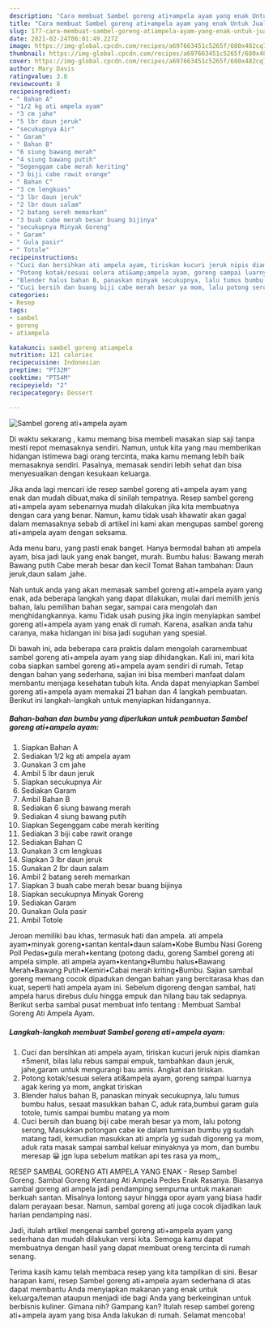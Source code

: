 ```yaml
---
description: "Cara membuat Sambel goreng ati+ampela ayam yang enak Untuk Jualan"
title: "Cara membuat Sambel goreng ati+ampela ayam yang enak Untuk Jualan"
slug: 177-cara-membuat-sambel-goreng-atiampela-ayam-yang-enak-untuk-jualan
date: 2021-02-24T06:01:49.227Z
image: https://img-global.cpcdn.com/recipes/a697663451c5265f/680x482cq70/sambel-goreng-atiampela-ayam-foto-resep-utama.jpg
thumbnail: https://img-global.cpcdn.com/recipes/a697663451c5265f/680x482cq70/sambel-goreng-atiampela-ayam-foto-resep-utama.jpg
cover: https://img-global.cpcdn.com/recipes/a697663451c5265f/680x482cq70/sambel-goreng-atiampela-ayam-foto-resep-utama.jpg
author: Mary Davis
ratingvalue: 3.8
reviewcount: 8
recipeingredient:
- " Bahan A"
- "1/2 kg ati ampela ayam"
- "3 cm jahe"
- "5 lbr daun jeruk"
- "secukupnya Air"
- " Garam"
- " Bahan B"
- "6 siung bawang merah"
- "4 siung bawang putih"
- "Segenggam cabe merah keriting"
- "3 biji cabe rawit orange"
- " Bahan C"
- "3 cm lengkuas"
- "3 lbr daun jeruk"
- "2 lbr daun salam"
- "2 batang sereh memarkan"
- "3 buah cabe merah besar buang bijinya"
- "secukupnya Minyak Goreng"
- " Garam"
- " Gula pasir"
- " Totole"
recipeinstructions:
- "Cuci dan bersihkan ati ampela ayam, tiriskan kucuri jeruk nipis diamkan ±5menit, bilas lalu rebus sampai empuk, tambahkan daun jeruk, jahe,garam untuk mengurangi bau amis. Angkat dan tiriskan."
- "Potong kotak/sesuai selera ati&amp;ampela ayam, goreng sampai luarnya agak kering ya mom, angkat tiriskan"
- "Blender halus bahan B, panaskan minyak secukupnya, lalu tumus bumbu halus, sesaat masukkan bahan C, aduk rata,bumbui garam gula totole, tumis sampai bumbu matang ya mom"
- "Cuci bersih dan buang biji cabe merah besar ya mom, lalu potong serong, Masukkan potongan cabe ke dalam tumisan bumbu yg sudah matang tadi, kemudian masukkan ati amprla yg sudah digoreng ya mom, aduk rata masak sampai sambal keluar minyaknya ya mom, dan bumbu meresap 😀 jgn lupa sebelum matikan api tes rasa ya mom,,"
categories:
- Resep
tags:
- sambel
- goreng
- atiampela

katakunci: sambel goreng atiampela 
nutrition: 121 calories
recipecuisine: Indonesian
preptime: "PT32M"
cooktime: "PT54M"
recipeyield: "2"
recipecategory: Dessert

---
```



![Sambel goreng ati+ampela ayam](https://img-global.cpcdn.com/recipes/a697663451c5265f/680x482cq70/sambel-goreng-atiampela-ayam-foto-resep-utama.jpg)

Di waktu  sekarang , kamu memang bisa membeli masakan siap saji tanpa mesti repot memasaknya sendiri. Namun, untuk kita yang mau memberikan hidangan istimewa bagi orang tercinta, maka kamu memang lebih baik memasaknya sendiri. Pasalnya, memasak sendiri lebih sehat dan bisa menyesuaikan dengan kesukaan keluarga.

Jika anda lagi mencari ide resep sambel goreng ati+ampela ayam yang enak dan mudah dibuat,maka di sinilah tempatnya. Resep sambel goreng ati+ampela ayam  sebenarnya mudah dilakukan jika kita membuatnya dengan cara yang benar. Namun, kamu tidak usah khawatir akan gagal dalam memasaknya 
sebab di artikel ini kami akan mengupas sambel goreng ati+ampela ayam dengan seksama.  

Ada menu baru, yang pasti enak banget. Hanya bermodal bahan ati ampela ayam, bisa jadi lauk yang enak banget, murah. Bumbu halus: Bawang merah Bawang putih Cabe merah besar dan kecil Tomat Bahan tambahan: Daun jeruk,daun salam ,jahe.

Nah untuk anda yang akan memasak sambel goreng ati+ampela ayam yang enak, ada beberapa langkah yang dapat dilakukan, mulai dari memilih jenis bahan, lalu pemilihan bahan segar, sampai cara mengolah dan menghidangkannya. kamu Tidak usah pusing jika ingin menyiapkan sambel goreng ati+ampela ayam yang enak di rumah. Karena, asalkan anda  tahu caranya, maka hidangan ini bisa jadi suguhan yang spesial.

Di bawah ini, ada beberapa cara praktis  dalam mengolah caramembuat sambel goreng ati+ampela ayam yang siap dihidangkan. Kali ini, mari kita coba siapkan sambel goreng ati+ampela ayam sendiri di rumah. Tetap dengan bahan yang sederhana, sajian ini bisa memberi manfaat dalam membantu menjaga kesehatan tubuh kita. Anda dapat menyiapkan Sambel goreng ati+ampela ayam memakai 21 bahan dan 4 langkah pembuatan. Berikut ini langkah-langkah untuk menyiapkan hidangannya.

<!--inarticleads1-->

##### Bahan-bahan dan bumbu yang diperlukan untuk pembuatan Sambel goreng ati+ampela ayam:

1. Siapkan  Bahan A
1. Sediakan 1/2 kg ati ampela ayam
1. Gunakan 3 cm jahe
1. Ambil 5 lbr daun jeruk
1. Siapkan secukupnya Air
1. Sediakan  Garam
1. Ambil  Bahan B
1. Sediakan 6 siung bawang merah
1. Sediakan 4 siung bawang putih
1. Siapkan Segenggam cabe merah keriting
1. Sediakan 3 biji cabe rawit orange
1. Sediakan  Bahan C
1. Gunakan 3 cm lengkuas
1. Siapkan 3 lbr daun jeruk
1. Gunakan 2 lbr daun salam
1. Ambil 2 batang sereh memarkan
1. Siapkan 3 buah cabe merah besar buang bijinya
1. Siapkan secukupnya Minyak Goreng
1. Sediakan  Garam
1. Gunakan  Gula pasir
1. Ambil  Totole


Jeroan memiliki bau khas, termasuk hati dan ampela. ati ampela ayam•minyak goreng•santan kental•daun salam•Kobe Bumbu Nasi Goreng Poll Pedas•gula merah•kentang (potong dadu, goreng Sambel goreng ati ampela simple. ati ampela ayam•kentang•Bumbu halus•Bawang Merah•Bawang Putih•Kemiri•Cabai merah kriting•Bumbu. Sajian sambal goreng memang cocok dipadukan dengan bahan yang bercitarasa khas dan kuat, seperti hati ampela ayam ini. Sebelum digoreng dengan sambal, hati ampela harus direbus dulu hingga empuk dan hilang bau tak sedapnya. Berikut serba sambal pusat membuat info tentang : Membuat Sambal Goreng Ati Ampela Ayam. 

<!--inarticleads2-->

##### Langkah-langkah membuat Sambel goreng ati+ampela ayam:

1. Cuci dan bersihkan ati ampela ayam, tiriskan kucuri jeruk nipis diamkan ±5menit, bilas lalu rebus sampai empuk, tambahkan daun jeruk, jahe,garam untuk mengurangi bau amis. Angkat dan tiriskan.
1. Potong kotak/sesuai selera ati&amp;ampela ayam, goreng sampai luarnya agak kering ya mom, angkat tiriskan
1. Blender halus bahan B, panaskan minyak secukupnya, lalu tumus bumbu halus, sesaat masukkan bahan C, aduk rata,bumbui garam gula totole, tumis sampai bumbu matang ya mom
1. Cuci bersih dan buang biji cabe merah besar ya mom, lalu potong serong, Masukkan potongan cabe ke dalam tumisan bumbu yg sudah matang tadi, kemudian masukkan ati amprla yg sudah digoreng ya mom, aduk rata masak sampai sambal keluar minyaknya ya mom, dan bumbu meresap 😀 jgn lupa sebelum matikan api tes rasa ya mom,,


RESEP SAMBAL GORENG ATI AMPELA YANG ENAK - Resep Sambel Goreng. Sambal Goreng Kentang Ati Ampela Pedes Enak Rasanya. Biasanya sambal goreng ati ampela jadi pendamping sempurna untuk makanan berkuah santan. Misalnya lontong sayur hingga opor ayam yang biasa hadir dalam perayaan besar. Namun, sambal goreng ati juga cocok dijadikan lauk harian pendamping nasi. 

Jadi, itulah artikel mengenai  sambel goreng ati+ampela ayam  yang sederhana dan mudah dilakukan versi kita. Semoga kamu dapat membuatnya dengan hasil yang dapat membuat oreng tercinta di rumah senang. 

Terima kasih kamu telah membaca resep yang kita tampilkan di sini. Besar harapan kami, resep  Sambel goreng ati+ampela ayam sederhana di atas dapat membantu Anda menyiapkan makanan yang enak untuk keluarga/teman ataupun menjadi ide bagi Anda yang berkeinginan untuk berbisnis kuliner. Gimana nih? Gampang kan? Itulah resep sambel goreng ati+ampela ayam yang bisa Anda lakukan di rumah. Selamat mencoba!

